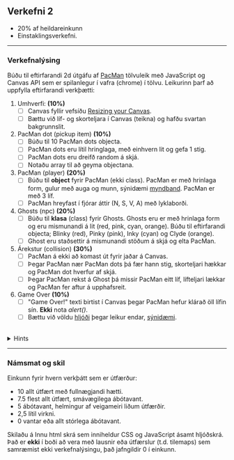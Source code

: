 ## Verkefni 2 

- 20% af heildareinkunn
- Einstaklingsverkefni. 

---

### Verkefnalýsing

Búðu til eftirfarandi 2d útgáfu af [PacMan](https://en.wikipedia.org/wiki/Pac-Man) tölvuleik með JavaScript og Canvas API sem er spilanlegur í vafra (chrome) í tölvu. Leikurinn þarf að uppfylla eftirfarandi verkþætti:

1. Umhverfi: **(10%)**
   - [ ] Canvas fyllir vefsíðu [Resizing your Canvas](https://youtu.be/EO6OkltgudE?list=PLpPnRKq7eNW3We9VdCfx9fprhqXHwTPXL&t=166).
   - [ ] Bættu við líf- og skorteljara í Canvas (teikna) og hafðu svartan bakgrunnslit. 
1. PacMan dot (pickup item) **(10%)** 
   - [ ] Búðu til 10 PacMan dots objecta.  
   - [ ] PacMan dots eru lítil hringlaga, með einhvern lit og gefa 1 stig.
   - [ ] PacMan dots eru dreifð random á skjá.
   - [ ] Notaðu array til að geyma objectana.
1. PacMan (player) **(20%)**
   - [ ] Búðu til **object** fyrir PacMan (ekki class). PacMan er með hrinlaga form, gulur með auga og munn, sýnidæmi [myndband](https://www.youtube.com/watch?v=ysG37V_j1Xs). PacMan er með 3 líf.
   - [ ] PacMan hreyfast í fjórar áttir (N, S, V, A) með lyklaborði.
1. Ghosts (npc) **(20%)**  
   - [ ] Búðu til **klasa** (class) fyrir Ghosts. Ghosts eru er með hrinlaga form og eru mismunandi á lit (red, pink, cyan, orange). Búðu til eftirfarandi objecta; Blinky (red), Pinky (pink), Inky (cyan) og Clyde (orange). 
   - [ ] Ghost eru staðsettir á mismunandi stöðum á skjá og elta PacMan.
1. Árekstur (collision) **(30%)**
   - [ ] PacMan á ekki að komast út fyrir jaðar á Canvas.
   - [ ] Þegar PacMan nær PacMan dots þá fær hann stig, skorteljari hækkar og PacMan dot hverfur af skjá. 
   - [ ] Þegar PacMan rekst á Ghost þá missir PacMan eitt líf, lífteljari lækkar og PacMan fer aftur á upphafsreit. 
1. Game Over **(10%)**
   - [ ] "Game Over!" texti birtist í Canvas þegar PacMan hefur klárað öll lífin sín. **Ekki** nota _alert()_.
   - [ ] Bættu við völdu [hljóði](https://developer.mozilla.org/en-US/docs/Web/API/HTMLAudioElement/Audio) þegar leikur endar, [sýnidæmi](https://youtu.be/Eg_zUEy_lDE?t=1384). 

<br>

<details>
   
<summary>Hints</summary>

- Til að losna við scrollbarinn: `body { margin: 0; overflow: hidden; }`
  
<br>

</details>

<!--
Til að spila leik í síma (valkvæmt):
- [ ] Canvas fyllir allan skjáinn (glugga), sjá [Fullscreen API](https://developer.mozilla.org/en-US/docs/Web/API/Fullscreen_API) og [sýnidæmi](https://youtu.be/D74Z_0I0CUk?t=786).
- [ ] Útfærðu [touch](https://www.codeguage.com/courses/js/touch-events-introduction) til að stýra áttinni sem PacMan á að fara svo hægt sé að spila leikinn líka í síma.
-->

---

### Námsmat og skil	

Einkunn fyrir hvern verkþátt sem er útfærður:
   - 10  allt útfært með fullnægjandi hætti. 
   - 7.5 flest allt útfært, smávægilega ábótavant.
   - 5   ábótavant, helmingur af veigameiri liðum útfærðir. 
   - 2,5 lítil virkni.
   - 0   vantar eða allt stórlega ábótavant.

Skilaðu á Innu html skrá sem inniheldur CSS og JavaScript ásamt hljóðskrá. <br>
Það er **ekki** í boði að vera með lausnir eða útfærslur (t.d. tilemaps) sem samræmist ekki verkefnalýsingu, það jafngildir 0 í einkunn. 

